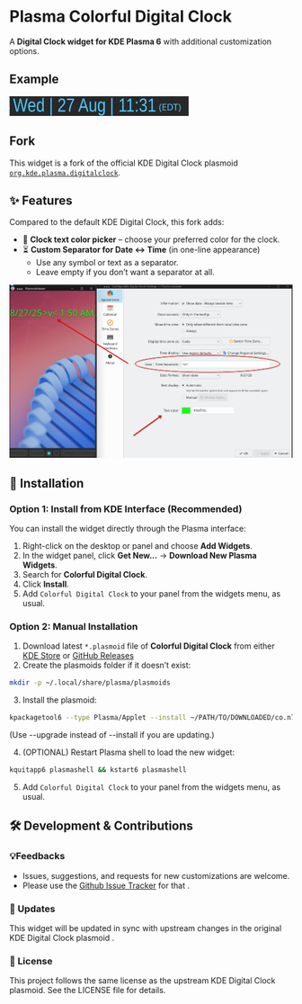 # Plasma Colorful Digital Clock

A **Digital Clock widget for KDE Plasma 6** with additional customization options.

## Example
![image](images/plasma-panel-digital-clock-2.png)


## Fork
This widget is a fork of the official KDE Digital Clock plasmoid  
[`org.kde.plasma.digitalclock`](https://github.com/KDE/plasma-workspace/tree/master/applets/digital-clock).


## ✨ Features

Compared to the default KDE Digital Clock, this fork adds:

- 🎨 **Clock text color picker** – choose your preferred color for the clock.
- ⏳ **Custom Separator for Date ↔ Time** (in one-line appearance)  
  - Use any symbol or text as a separator.  
  - Leave empty if you don’t want a separator at all.

![image](images/plasma-panel-digital-clock-1.png)

## 🔧 Installation

### Option 1: Install from KDE Interface (Recommended)

You can install the widget directly through the Plasma interface:

1. Right-click on the desktop or panel and choose **Add Widgets**.
2. In the widget panel, click **Get New...** → **Download New Plasma Widgets**.
3. Search for **Colorful Digital Clock**.
4. Click **Install**.
4. Add `Colorful Digital Clock` to your panel from the widgets menu, as usual.

### Option 2: Manual Installation

1. Download latest `*.plasmoid` file of **Colorful Digital Clock** from either [KDE Store](https://store.kde.org/p/2316062) or [GitHub Releases](https://github.com/v-n7k/plasma-panel-digital-clock/releases)
2. Create the plasmoids folder if it doesn’t exist:
```bash
mkdir -p ~/.local/share/plasma/plasmoids
```
3. Install the plasmoid:
```bash
kpackagetool6 --type Plasma/Applet --install ~/PATH/TO/DOWNLOADED/co.n7k.plasma.digitalclock.plasmoid
```
(Use --upgrade instead of --install if you are updating.)

4. (OPTIONAL) Restart Plasma shell to load the new widget:
```bash
kquitapp6 plasmashell && kstart6 plasmashell
```

5. Add `Colorful Digital Clock` to your panel from the widgets menu, as usual.

## 🛠 Development & Contributions

### 💡Feedbacks
  - Issues, suggestions, and requests for new customizations are welcome.
  - Please use the [Github Issue Tracker](https://github.com/v-n7k/plasma-panel-digital-clock/issues) for that
.

### 🔄 Updates

This widget will be updated in sync with upstream changes in the original
KDE Digital Clock plasmoid
.

### 📜 License

This project follows the same license as the upstream KDE Digital Clock plasmoid. See the LICENSE file for details.